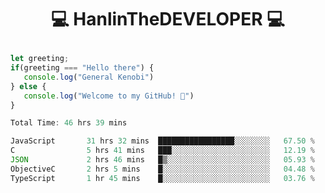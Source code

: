 # <p align="center"> 💻 HanlinTheDEVELOPER 💻 </p>
 ```js
let greeting;
 if(greeting === "Hello there") {
    console.log("General Kenobi")
} else { 
    console.log("Welcome to my GitHub! 👋")
}
```



<!--START_SECTION:waka-->

```js
Total Time: 46 hrs 39 mins

JavaScript       31 hrs 32 mins  █████████████████░░░░░░░░   67.50 %
C                5 hrs 41 mins   ███░░░░░░░░░░░░░░░░░░░░░░   12.19 %
JSON             2 hrs 46 mins   █▒░░░░░░░░░░░░░░░░░░░░░░░   05.93 %
ObjectiveC       2 hrs 5 mins    █░░░░░░░░░░░░░░░░░░░░░░░░   04.48 %
TypeScript       1 hr 45 mins    █░░░░░░░░░░░░░░░░░░░░░░░░   03.76 %
```

<!--END_SECTION:waka-->


